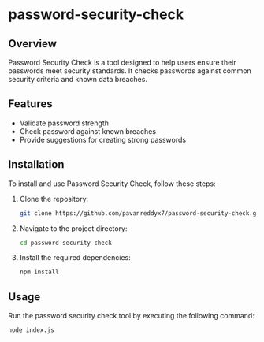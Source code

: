
# password-security-check

## Overview
Password Security Check is a tool designed to help users ensure their passwords meet security standards. It checks passwords against common security criteria and known data breaches.

## Features
- Validate password strength
- Check password against known breaches
- Provide suggestions for creating strong passwords

## Installation
To install and use Password Security Check, follow these steps:
1. Clone the repository:
    ```bash
    git clone https://github.com/pavanreddyx7/password-security-check.git
    ```
2. Navigate to the project directory:
    ```bash
    cd password-security-check
    ```
3. Install the required dependencies:
    ```bash
    npm install
    ```

## Usage
Run the password security check tool by executing the following command:
```bash
node index.js
